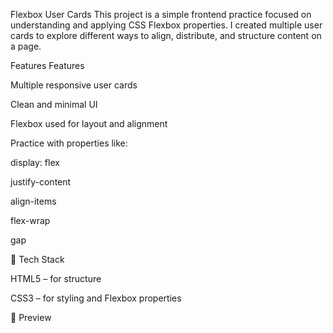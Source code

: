 Flexbox User Cards
This project is a simple frontend practice focused on understanding and applying CSS Flexbox properties. I created multiple user cards to explore different ways to align, distribute, and structure content on a page.

Features
Features

Multiple responsive user cards

Clean and minimal UI

Flexbox used for layout and alignment

Practice with properties like:

display: flex

justify-content

align-items

flex-wrap

gap

🧰 Tech Stack

HTML5 – for structure

CSS3 – for styling and Flexbox properties

📸 Preview
